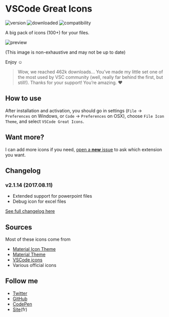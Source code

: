 # VSCode Great Icons

![version](https://img.shields.io/badge/version-2.1.14-brightgreen.svg?style=flat-square) ![downloaded](https://img.shields.io/badge/downloaded-+462k-brightgreen.svg?style=flat-square) ![compatibility](https://img.shields.io/badge/compatible-1.10.0+-brightgreen.svg?style=flat-square)

A big pack of icons (100+) for your files.

![preview](https://raw.githubusercontent.com/EmmanuelBeziat/vscode-great-icons/icons-test/icons.jpg)

(This image is non-exhaustive and may not be up to date)

Enjoy ☺

> Wow, we reached 462k downloads… You’ve made my little set one of the most used by VSC community (well, really far behind the first, but still!). Thanks for your support! You’re amazing. ♥

## How to use

After installation and activation, you should go in settings (`File` → `Preferences` on Windows, or `Code` → `Preferences` on OSX), choose `File Icon Theme`, and select `VSCode Great Icons`.

## Want more?

I can add more icons if you need, [open a **new** issue](https://github.com/EmmanuelBeziat/vscode-great-icons/issues) to ask which extension you want.

## Changelog

### v2.1.14 (2017.08.11)

- Extended support for powerpoint files
- Debug icon for excel files

[See full changelog here](https://github.com/EmmanuelBeziat/vscode-great-icons/blob/master/CHANGELOG.md)

## Sources

Most of these icons come from
* [Material Icon Theme](https://github.com/PKief/vscode-extension-material-icon-theme)
* [Material Theme](https://github.com/equinusocio/material-theme)
* [VSCode icons](https://github.com/robertohuertasm/vscode-icons)
* Various official icons

## Follow me

* [Twitter](https://twitter.com/EmmanuelBeziat)
* [GitHub](https://github.com/EmmanuelBeziat)
* [CodePen](http://codepen.io/EmmanuelBeziat)
* [Site](https://www.emmanuelbeziat.com)(fr)
